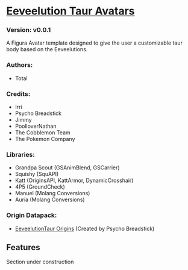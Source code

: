 # [Eeveelution Taur Avatars](https://github.com/TotalTakeover/FiguraEeveelutionTaurAvatars)
### Version: v0.0.1
A Figura Avatar template designed to give the user a customizable taur body based on the Eeveelutions.

### Authors:
- Total

### Credits:
- Irri
- Psycho Breadstick
- Jimmy
- PoolloverNathan
- The Cobblemon Team
- The Pokemon Company

### Libraries:
- Grandpa Scout (GSAnimBlend, GSCarrier)
- Squishy (SquAPI)
- Katt (OriginsAPI, KattArmor, DynamicCrosshair)
- 4P5 (GroundCheck)
- Manuel (Molang Conversions)
- Auria (Molang Conversions)

### Origin Datapack:
- [EeveelutionTaur Origins](https://github.com/PsychoBreadstick/Eeveelutiontaurs-Origins) (Created by Psycho Breadstick)

## Features
Section under construction